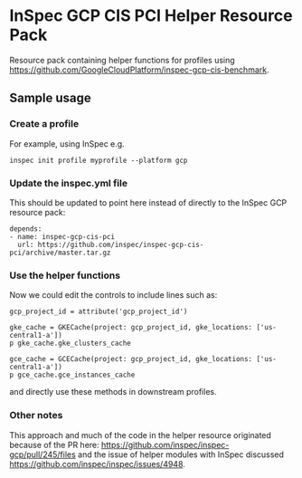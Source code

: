 # InSpec GCP CIS PCI Helper Resource Pack

Resource pack containing helper functions for profiles using https://github.com/GoogleCloudPlatform/inspec-gcp-cis-benchmark. 

## Sample usage

### Create a profile 

For example, using InSpec e.g.

```
inspec init profile myprofile --platform gcp
```

### Update the inspec.yml file

This should be updated to point here instead of directly to the InSpec GCP resource pack:

```
depends:
- name: inspec-gcp-cis-pci
  url: https://github.com/inspec/inspec-gcp-cis-pci/archive/master.tar.gz
```

### Use the helper functions

Now we could edit the controls to include lines such as:

```
gcp_project_id = attribute('gcp_project_id')

gke_cache = GKECache(project: gcp_project_id, gke_locations: ['us-central1-a'])
p gke_cache.gke_clusters_cache

gce_cache = GCECache(project: gcp_project_id, gke_locations: ['us-central1-a'])
p gce_cache.gce_instances_cache
```

and directly use these methods in downstream profiles. 

### Other notes

This approach and much of the code in the helper resource originated because of the PR here: https://github.com/inspec/inspec-gcp/pull/245/files and the issue of helper modules with InSpec discussed https://github.com/inspec/inspec/issues/4948.  
